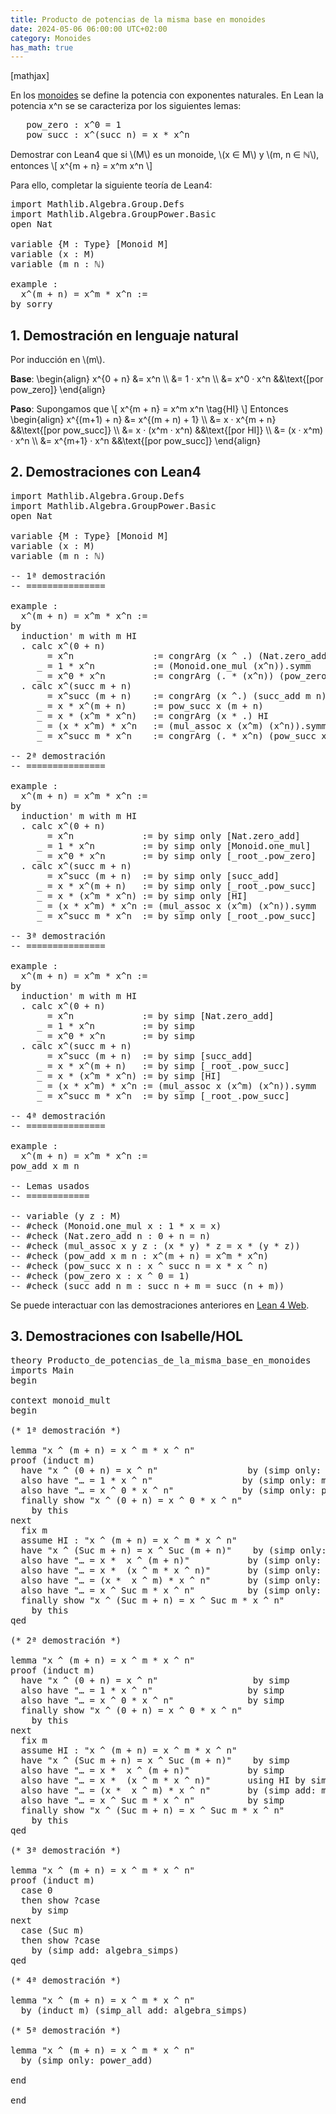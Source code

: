 ```yaml
---
title: Producto de potencias de la misma base en monoides
date: 2024-05-06 06:00:00 UTC+02:00
category: Monoides
has_math: true
---
```


[mathjax]

En los [monoides](https://en.wikipedia.org/wiki/Monoid) se define la potencia con exponentes naturales. En Lean la potencia x^n se se caracteriza por los siguientes lemas:

<pre lang="lean">
   pow_zero : x^0 = 1
   pow_succ : x^(succ n) = x * x^n
</pre>

Demostrar con Lean4 que si \\(M\\) es un monoide, \\(x ∈ M\\) y \\(m, n ∈ ℕ\\), entonces
\\[ x^{m + n} = x^m  x^n \\]

Para ello, completar la siguiente teoría de Lean4:

<pre lang="lean">
import Mathlib.Algebra.Group.Defs
import Mathlib.Algebra.GroupPower.Basic
open Nat

variable {M : Type} [Monoid M]
variable (x : M)
variable (m n : ℕ)

example :
  x^(m + n) = x^m * x^n :=
by sorry
</pre>
<!--more-->

<h2>1. Demostración en lenguaje natural</h2>

Por inducción en \\(m\\).

**Base**:
\\begin{align}
   x^{0 + n} &= x^n        \\\\
             &= 1 · x^n    \\\\
             &= x^0 · x^n  &&\\text{[por pow_zero]}
\\end{align}

**Paso**: Supongamos que
\\[ x^{m + n} = x^m x^n \\tag{HI} \\]
Entonces
\\begin{align}
   x^{(m+1) + n} &= x^{(m + n) + 1}  \\\\
                 &= x · x^{m + n}    &&\\text{[por pow_succ]} \\\\
                 &= x · (x^m · x^n)  &&\\text{[por HI]} \\\\
                 &= (x · x^m) · x^n  \\\\
                 &= x^{m+1} · x^n    &&\\text{[por pow_succ]}
\\end{align}

<h2>2. Demostraciones con Lean4</h2>

<pre lang="lean">
import Mathlib.Algebra.Group.Defs
import Mathlib.Algebra.GroupPower.Basic
open Nat

variable {M : Type} [Monoid M]
variable (x : M)
variable (m n : ℕ)

-- 1ª demostración
-- ===============

example :
  x^(m + n) = x^m * x^n :=
by
  induction' m with m HI
  . calc x^(0 + n)
       = x^n               := congrArg (x ^ .) (Nat.zero_add n)
     _ = 1 * x^n           := (Monoid.one_mul (x^n)).symm
     _ = x^0 * x^n         := congrArg (. * (x^n)) (pow_zero x).symm
  . calc x^(succ m + n)
       = x^succ (m + n)    := congrArg (x ^.) (succ_add m n)
     _ = x * x^(m + n)     := pow_succ x (m + n)
     _ = x * (x^m * x^n)   := congrArg (x * .) HI
     _ = (x * x^m) * x^n   := (mul_assoc x (x^m) (x^n)).symm
     _ = x^succ m * x^n    := congrArg (. * x^n) (pow_succ x m).symm

-- 2ª demostración
-- ===============

example :
  x^(m + n) = x^m * x^n :=
by
  induction' m with m HI
  . calc x^(0 + n)
       = x^n             := by simp only [Nat.zero_add]
     _ = 1 * x^n         := by simp only [Monoid.one_mul]
     _ = x^0 * x^n       := by simp only [_root_.pow_zero]
  . calc x^(succ m + n)
       = x^succ (m + n)  := by simp only [succ_add]
     _ = x * x^(m + n)   := by simp only [_root_.pow_succ]
     _ = x * (x^m * x^n) := by simp only [HI]
     _ = (x * x^m) * x^n := (mul_assoc x (x^m) (x^n)).symm
     _ = x^succ m * x^n  := by simp only [_root_.pow_succ]

-- 3ª demostración
-- ===============

example :
  x^(m + n) = x^m * x^n :=
by
  induction' m with m HI
  . calc x^(0 + n)
       = x^n             := by simp [Nat.zero_add]
     _ = 1 * x^n         := by simp
     _ = x^0 * x^n       := by simp
  . calc x^(succ m + n)
       = x^succ (m + n)  := by simp [succ_add]
     _ = x * x^(m + n)   := by simp [_root_.pow_succ]
     _ = x * (x^m * x^n) := by simp [HI]
     _ = (x * x^m) * x^n := (mul_assoc x (x^m) (x^n)).symm
     _ = x^succ m * x^n  := by simp [_root_.pow_succ]

-- 4ª demostración
-- ===============

example :
  x^(m + n) = x^m * x^n :=
pow_add x m n

-- Lemas usados
-- ============

-- variable (y z : M)
-- #check (Monoid.one_mul x : 1 * x = x)
-- #check (Nat.zero_add n : 0 + n = n)
-- #check (mul_assoc x y z : (x * y) * z = x * (y * z))
-- #check (pow_add x m n : x^(m + n) = x^m * x^n)
-- #check (pow_succ x n : x ^ succ n = x * x ^ n)
-- #check (pow_zero x : x ^ 0 = 1)
-- #check (succ_add n m : succ n + m = succ (n + m))
</pre>

Se puede interactuar con las demostraciones anteriores en [Lean 4 Web](https://live.lean-lang.org/#url=https://raw.githubusercontent.com/jaalonso/Calculemus2/main/src/Producto_de_potencias_de_la_misma_base_en_monoides.lean).

<h2>3. Demostraciones con Isabelle/HOL</h2>

<pre lang="isar">
theory Producto_de_potencias_de_la_misma_base_en_monoides
imports Main
begin

context monoid_mult
begin

(* 1ª demostración *)

lemma "x ^ (m + n) = x ^ m * x ^ n"
proof (induct m)
  have "x ^ (0 + n) = x ^ n"                 by (simp only: add_0)
  also have "… = 1 * x ^ n"                 by (simp only: mult_1_left)
  also have "… = x ^ 0 * x ^ n"             by (simp only: power_0)
  finally show "x ^ (0 + n) = x ^ 0 * x ^ n"
    by this
next
  fix m
  assume HI : "x ^ (m + n) = x ^ m * x ^ n"
  have "x ^ (Suc m + n) = x ^ Suc (m + n)"    by (simp only: add_Suc)
  also have "… = x *  x ^ (m + n)"           by (simp only: power_Suc)
  also have "… = x *  (x ^ m * x ^ n)"       by (simp only: HI)
  also have "… = (x *  x ^ m) * x ^ n"       by (simp only: mult_assoc)
  also have "… = x ^ Suc m * x ^ n"          by (simp only: power_Suc)
  finally show "x ^ (Suc m + n) = x ^ Suc m * x ^ n"
    by this
qed

(* 2ª demostración *)

lemma "x ^ (m + n) = x ^ m * x ^ n"
proof (induct m)
  have "x ^ (0 + n) = x ^ n"                  by simp
  also have "… = 1 * x ^ n"                  by simp
  also have "… = x ^ 0 * x ^ n"              by simp
  finally show "x ^ (0 + n) = x ^ 0 * x ^ n"
    by this
next
  fix m
  assume HI : "x ^ (m + n) = x ^ m * x ^ n"
  have "x ^ (Suc m + n) = x ^ Suc (m + n)"    by simp
  also have "… = x *  x ^ (m + n)"           by simp
  also have "… = x *  (x ^ m * x ^ n)"       using HI by simp
  also have "… = (x *  x ^ m) * x ^ n"       by (simp add: mult_assoc)
  also have "… = x ^ Suc m * x ^ n"          by simp
  finally show "x ^ (Suc m + n) = x ^ Suc m * x ^ n"
    by this
qed

(* 3ª demostración *)

lemma "x ^ (m + n) = x ^ m * x ^ n"
proof (induct m)
  case 0
  then show ?case
    by simp
next
  case (Suc m)
  then show ?case
    by (simp add: algebra_simps)
qed

(* 4ª demostración *)

lemma "x ^ (m + n) = x ^ m * x ^ n"
  by (induct m) (simp_all add: algebra_simps)

(* 5ª demostración *)

lemma "x ^ (m + n) = x ^ m * x ^ n"
  by (simp only: power_add)

end

end
</pre>
